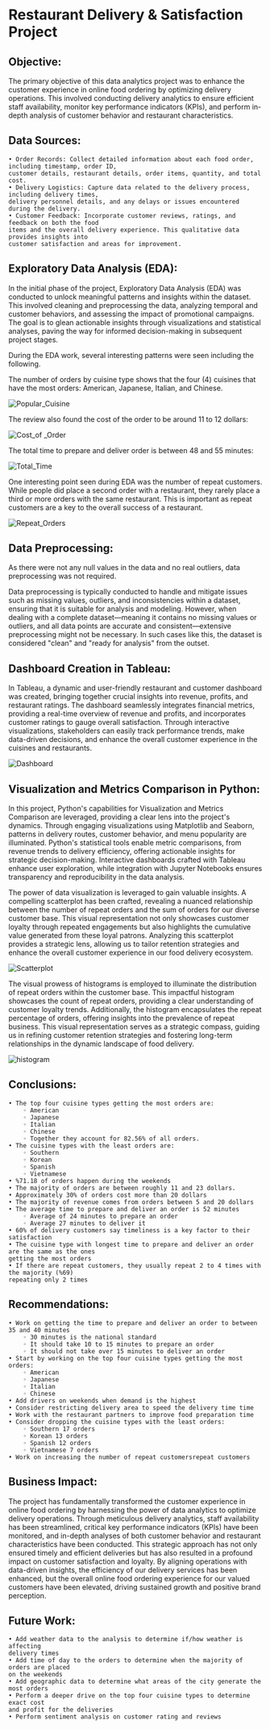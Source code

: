 # Restaurant Delivery & Satisfaction Project

## Objective:
The primary objective of this data analytics project was to enhance the customer experience in online food ordering by optimizing delivery operations. This involved conducting delivery analytics to ensure efficient staff availability, monitor key performance indicators (KPIs), and perform in-depth analysis of customer behavior and restaurant characteristics.


## Data Sources:
    • Order Records: Collect detailed information about each food order, including timestamp, order ID, 
    customer details, restaurant details, order items, quantity, and total cost.
    • Delivery Logistics: Capture data related to the delivery process, including delivery times, 
    delivery personnel details, and any delays or issues encountered during the delivery.
    • Customer Feedback: Incorporate customer reviews, ratings, and feedback on both the food 
    items and the overall delivery experience. This qualitative data provides insights into 
    customer satisfaction and areas for improvement.


## Exploratory Data Analysis (EDA): 

In the initial phase of the project, Exploratory Data Analysis (EDA) was conducted to unlock meaningful patterns and insights within the dataset. This involved cleaning and preprocessing the data, analyzing temporal and customer behaviors, and assessing the impact of promotional campaigns. The goal is to glean actionable insights through visualizations and statistical analyses, paving the way for informed decision-making in subsequent project stages.

During the EDA work, several interesting patterns were seen including the following. 

The number of orders by cuisine type shows that the four (4) cuisines that have the most orders: American, Japanese, Italian, and Chinese.  


![Popular_Cuisine](https://github.com/DJEyerman/Restaurant_Demand/assets/38670302/8bc7ff77-db70-41c1-9f35-91f791bf41d1)


The review also found the cost of the order to be around 11 to 12 dollars: 


![Cost_of _Order](https://github.com/DJEyerman/Restaurant_Demand/assets/38670302/f4587f0d-feec-401a-bee4-75682e910f8b)


The total time to prepare and deliver order is between 48 and 55 minutes: 

![Total_Time](https://github.com/DJEyerman/Restaurant_Demand/assets/38670302/dccaca26-58fa-4abd-b625-9e2fcf5d30ad)


One interesting point seen during EDA was the number of repeat customers.  While people did place a second order with a restaurant, they rarely place a third or more orders with the same restaurant. This is important as repeat customers are a key to the overall success of a restaurant.  

![Repeat_Orders](https://github.com/DJEyerman/Restaurant_Demand/assets/38670302/dc485d1d-6b67-4fd2-8851-3471b1306786)


## Data Preprocessing:
As there were not any null values in the data and no real outliers, data preprocessing was not required.  

Data preprocessing is typically conducted to handle and mitigate issues such as missing values, outliers, and inconsistencies within a dataset, ensuring that it is suitable for analysis and modeling. However, when dealing with a complete dataset—meaning it contains no missing values or outliers, and all data points are accurate and consistent—extensive preprocessing might not be necessary.  In such cases like this, the dataset is considered "clean" and "ready for analysis" from the outset.


## Dashboard Creation in Tableau:
In Tableau, a dynamic and user-friendly restaurant and customer dashboard was created, bringing together crucial insights into revenue, profits, and restaurant ratings. The dashboard seamlessly integrates financial metrics, providing a real-time overview of revenue and profits, and incorporates customer ratings to gauge overall satisfaction. Through interactive visualizations, stakeholders can easily track performance trends, make data-driven decisions, and enhance the overall customer experience in the cuisines and restaurants.


![Dashboard](https://github.com/DJEyerman/Restaurant_Demand/assets/38670302/50803dcf-6ca8-48a5-b19a-a7ddbd32594d)


## Visualization and Metrics Comparison in Python:

In this project, Python's capabilities for Visualization and Metrics Comparison are leveraged, providing a clear lens into the project's dynamics. Through engaging visualizations using Matplotlib and Seaborn, patterns in delivery routes, customer behavior, and menu popularity are illuminated. Python's statistical tools enable metric comparisons, from revenue trends to delivery efficiency, offering actionable insights for strategic decision-making. Interactive dashboards crafted with Tableau enhance user exploration, while integration with Jupyter Notebooks ensures transparency and reproducibility in the data analysis.

The power of data visualization is leveraged to gain valuable insights. A compelling scatterplot has been crafted, revealing a nuanced relationship between the number of repeat orders and the sum of orders for our diverse customer base. This visual representation not only showcases customer loyalty through repeated engagements but also highlights the cumulative value generated from these loyal patrons. Analyzing this scatterplot provides a strategic lens, allowing us to tailor retention strategies and enhance the overall customer experience in our food delivery ecosystem.


![Scatterplot](https://github.com/DJEyerman/Restaurant_Demand/assets/38670302/ca0623ff-9277-47ad-8dff-3343464f1fff)

The visual prowess of histograms is employed to illuminate the distribution of repeat orders within the customer base. This impactful histogram showcases the count of repeat orders, providing a clear understanding of customer loyalty trends. Additionally, the histogram encapsulates the repeat percentage of orders, offering insights into the prevalence of repeat business. This visual representation serves as a strategic compass, guiding us in refining customer retention strategies and fostering long-term relationships in the dynamic landscape of food delivery.



![histogram](https://github.com/DJEyerman/Restaurant_Demand/assets/38670302/fb70538b-9696-46db-92af-cb14d590c4ea)


## Conclusions: 
    • The top four cuisine types getting the most orders are:
        ◦ American
        ◦ Japanese
        ◦ Italian
        ◦ Chinese
        ◦ Together they account for 82.56% of all orders.
    • The cuisine types with the least orders are:
        ◦ Southern
        ◦ Korean
        ◦ Spanish
        ◦ Vietnamese
    • %71.18 of orders happen during the weekends
    • The majority of orders are between roughly 11 and 23 dollars.
    • Approximately 30% of orders cost more than 20 dollars
    • The majority of revenue comes from orders between 5 and 20 dollars
    • The average time to prepare and deliver an order is 52 minutes
        ◦ Average of 24 minutes to prepare an order
        ◦ Average 27 minutes to deliver it
    • 60% of delivery customers say timeliness is a key factor to their satisfaction 
    • The cuisine type with longest time to prepare and deliver an order are the same as the ones 
    getting the most orders
    • If there are repeat customers, they usually repeat 2 to 4 times with the majority (%69)
    repeating only 2 times
    

## Recommendations:
    • Work on getting the time to prepare and deliver an order to between 35 and 40 minutes
        ◦ 30 minutes is the national standard
        ◦ It should take 10 to 15 minutes to prepare an order
        ◦ It should not take over 15 minutes to deliver an order
    • Start by working on the top four cuisine types getting the most orders:
        ◦ American
        ◦ Japanese
        ◦ Italian
        ◦ Chinese
    • Add drivers on weekends when demand is the highest
    • Consider restricting delivery area to speed the delivery time time
    • Work with the restaurant partners to improve food preparation time
    • Consider dropping the cuisine types with the least orders:
        ◦ Southern 17 orders
        ◦ Korean 13 orders
        ◦ Spanish 12 orders
        ◦ Vietnamese 7 orders
    • Work on increasing the number of repeat customersrepeat customers


## Business Impact: 
The project has fundamentally transformed the customer experience in online food ordering by harnessing the power of data analytics to optimize delivery operations. Through meticulous delivery analytics, staff availability has been streamlined, critical key performance indicators (KPIs) have been monitored, and in-depth analyses of both customer behavior and restaurant characteristics have been conducted. This strategic approach has not only ensured timely and efficient deliveries but has also resulted in a profound impact on customer satisfaction and loyalty. By aligning operations with data-driven insights, the efficiency of our delivery services has been enhanced, but the overall online food ordering experience for our valued customers have been elevated, driving sustained growth and positive brand perception.


## Future Work:
    • Add weather data to the analysis to determine if/how weather is affecting 
    delivery times
    • Add time of day to the orders to determine when the majority of orders are placed 
    on the weekends
    • Add geographic data to determine what areas of the city generate the most orders
    • Perform a deeper drive on the top four cuisine types to determine exact cost 
    and profit for the deliveries
    • Perform sentiment analysis on customer rating and reviews
